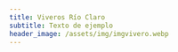 ```yaml
---
title: Viveros Río Claro
subtitle: Texto de ejemplo
header_image: /assets/img/imgvivero.webp
---
```

